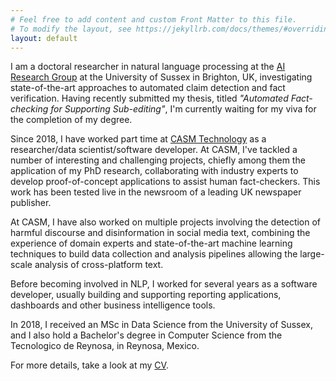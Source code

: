 ```yaml
---
# Feel free to add content and custom Front Matter to this file.
# To modify the layout, see https://jekyllrb.com/docs/themes/#overriding-theme-defaults
layout: default
---
```


I am a doctoral researcher in natural language processing at the [AI Research Group](https://www.sussex.ac.uk/research/centres/ai-research-group/) at the University of Sussex in Brighton, UK, investigating state-of-the-art approaches to automated claim detection and fact verification. Having recently submitted my thesis, titled _"Automated Fact-checking for Supporting Sub-editing"_, I'm currently waiting for my viva for the completion of my degree. 

Since 2018, I have worked part time at [CASM Technology](https://www.casmtechnology.com/) as a researcher/data scientist/software developer. At CASM, I've tackled a number of interesting and challenging projects, chiefly among them the application of my PhD research, collaborating with industry experts to develop proof-of-concept applications to assist human fact-checkers. This work has been tested live in the newsroom of a leading UK newspaper publisher. 

At CASM, I have also worked on multiple projects involving the detection of harmful discourse and disinformation in social media text, combining the experience of domain experts and state-of-the-art machine learning techniques to build data collection and analysis pipelines allowing the large-scale analysis of cross-platform text. 

Before becoming involved in NLP, I worked for several years as a software developer, usually building and supporting reporting applications, dashboards and other business intelligence tools.

In 2018, I received an MSc in Data Science from the University of Sussex, and I also hold a Bachelor's degree in Computer Science from the Tecnologico de Reynosa, in Reynosa, Mexico.

For more details, take a look at my [CV](resume).
